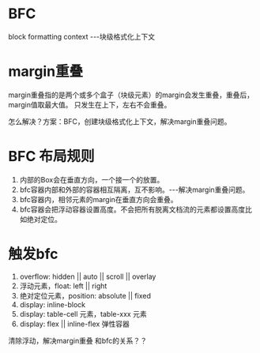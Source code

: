 # BFC
block formatting context  ---块级格式化上下文

# margin重叠
margin重叠指的是两个或多个盒子（块级元素）的margin会发生重叠，重叠后，margin值取最大值。
只发生在上下，左右不会重叠。

怎么解决？方案：BFC，创建块级格式化上下文，解决margin重叠问题。

# BFC 布局规则
1. 内部的Box会在垂直方向，一个接一个的放置。
2. bfc容器内部和外部的容器相互隔离，互不影响。---解决margin重叠问题。
3. bfc容器内，相邻元素的margin在垂直方向会重叠。
4. bfc容器会把浮动容器设置高度。不会把所有脱离文档流的元素都设置高度比如绝对定位。

# 触发bfc
1. overflow: hidden || auto || scroll || overlay
2. 浮动元素，float: left || right
3. 绝对定位元素，position: absolute || fixed
4. display: inline-block 
5. display: table-cell 元素，table-xxx 元素
6. display: flex || inline-flex 弹性容器

清除浮动，解决margin重叠 和bfc的关系？？

